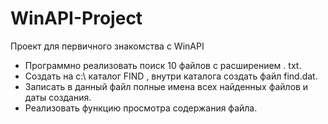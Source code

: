 # WinAPI-Project

Проект для первичного знакомства с WinAPI

* Программно реализовать поиск 10 файлов с расширением . txt.
* Создать на с:\ каталог FIND , внутри каталога создать файл find.dat.
* Записать в данный файл полные имена всех найденных файлов и даты создания.
* Реализовать функцию просмотра содержания файла.
